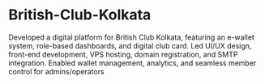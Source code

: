 # British-Club-Kolkata
Developed a digital platform for British Club Kolkata, featuring an e-wallet system, role-based dashboards, and digital club card. Led UI/UX design, front-end development, VPS hosting, domain registration, and SMTP integration. Enabled wallet management, analytics, and seamless member control for admins/operators

